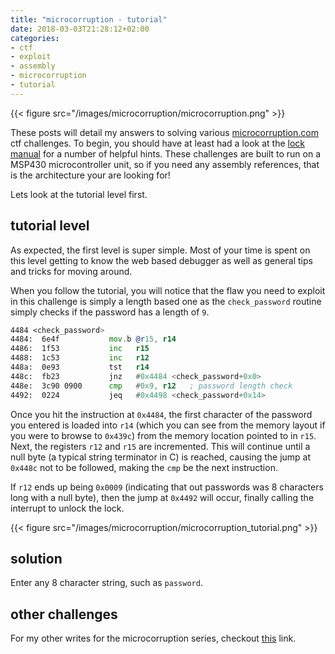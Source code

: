 ```yaml
---
title: "microcorruption - tutorial"
date: 2018-03-03T21:28:12+02:00
categories: 
- ctf
- exploit
- assembly
- microcorruption
- tutorial
---
```


{{< figure src="/images/microcorruption/microcorruption.png" >}}

These posts will detail my answers to solving various [microcorruption.com](https://microcorruption.com) ctf challenges. To begin, you should have at least had a look at the [lock manual](https://microcorruption.com/manual.pdf) for a number of helpful hints. These challenges are built to run on a MSP430 microcontroller unit, so if you need any assembly references, that is the architecture your are looking for!

Lets look at the tutorial level first.
<!--more-->

## tutorial level

As expected, the first level is super simple. Most of your time is spent on this level getting to know the web based debugger as well as general tips and tricks for moving around.

When you follow the tutorial, you will notice that the flaw you need to exploit in this challenge is simply a length based one as the `check_password` routine simply checks if the password has a length of `9`.

```asm
4484 <check_password>
4484:  6e4f           mov.b @r15, r14
4486:  1f53           inc   r15
4488:  1c53           inc   r12
448a:  0e93           tst   r14
448c:  fb23           jnz   #0x4484 <check_password+0x0>
448e:  3c90 0900      cmp   #0x9, r12   ; password length check
4492:  0224           jeq   #0x4498 <check_password+0x14>
```

Once you hit the instruction at `0x4484`, the first character of the password you entered is loaded into `r14` (which you can see from the memory layout if you were to browse to `0x439c`) from the memory location pointed to in `r15`. Next, the registers `r12` and `r15` are incremented. This will continue until a null byte (a typical string terminator in C) is reached, causing the jump at `0x448c` not to be followed, making the `cmp` be the next instruction.

If `r12` ends up being `0x0009` (indicating that out passwords was 8 characters long with a null byte), then the jump at `0x4492` will occur, finally calling the interrupt to unlock the lock.

{{< figure src="/images/microcorruption/microcorruption_tutorial.png" >}}   

## solution

Enter any 8 character string, such as `password`.

## other challenges

For my other writes for the microcorruption series, checkout [this](https://leonjza.github.io/categories/microcorruption/) link.
